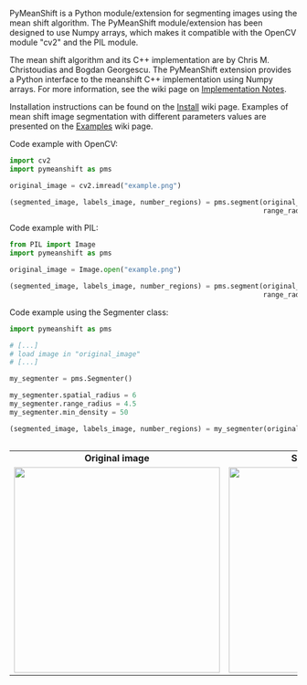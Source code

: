 PyMeanShift is a Python module/extension for segmenting images using the mean shift algorithm. The PyMeanShift module/extension has been designed to use Numpy arrays, which makes it compatible with the OpenCV module "cv2" and the PIL module.

The mean shift algorithm and its C++ implementation are by Chris M. Christoudias and Bogdan Georgescu. The PyMeanShift extension provides a Python interface  to the meanshift C++ implementation using Numpy arrays.  For more information, see the wiki page on [Implementation Notes](https://github.com/fjean/pymeanshift/wiki/Implementation-Notes).

Installation instructions can be found on the [Install](https://github.com/fjean/pymeanshift/wiki/Install) wiki page. Examples of mean shift image segmentation with different parameters values are presented on the [Examples](https://github.com/fjean/pymeanshift/wiki/Examples) wiki page.


Code example with OpenCV:
```python
import cv2
import pymeanshift as pms

original_image = cv2.imread("example.png")

(segmented_image, labels_image, number_regions) = pms.segment(original_image, spatial_radius=6, 
                                                              range_radius=4.5, min_density=50)
```

Code example with PIL:
```python
from PIL import Image
import pymeanshift as pms

original_image = Image.open("example.png")

(segmented_image, labels_image, number_regions) = pms.segment(original_image, spatial_radius=6, 
                                                              range_radius=4.5, min_density=50)
```

Code example using the Segmenter class:
```python
import pymeanshift as pms

# [...]
# load image in "original_image"
# [...]

my_segmenter = pms.Segmenter()

my_segmenter.spatial_radius = 6
my_segmenter.range_radius = 4.5
my_segmenter.min_density = 50

(segmented_image, labels_image, number_regions) = my_segmenter(original_image)
```

<table cellpadding='0' border='0' align='left' cellspacing='0' width='75%'>
<tr cellpadding='0' cellspacing='0'>
<td cellpadding='0' align='center' cellspacing='0'><b>Original image</b></td>
<td cellpadding='0' align='center' cellspacing='0'><b>Segmented image</b></td>
</tr>
<tr cellpadding='0' cellspacing='0'>
<td cellpadding='0' align='center' cellspacing='0' valign='top'>
<img src='https://github.com/fjean/pymeanshift/blob/master/examples/example-orig.jpg' border='0' width='360px' />
</td>
<td cellpadding='0' align='center' cellspacing='0'>
<img src='https://github.com/fjean/pymeanshift/blob/master/examples/example-6-4_5-50.png' border='0' width='360px' />
</td>
</tr>
</table>
